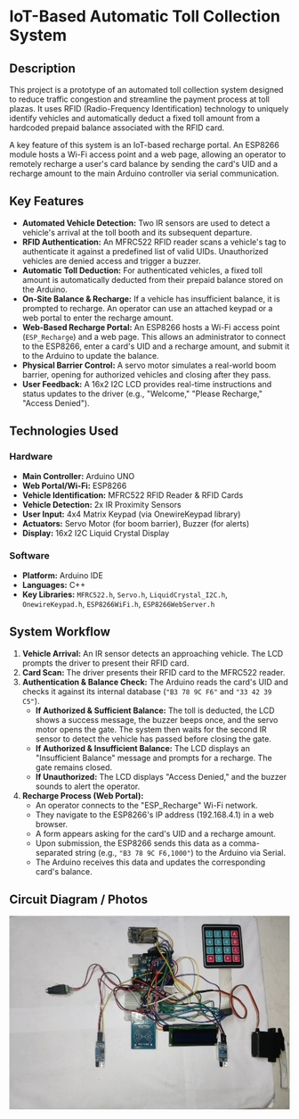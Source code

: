 # IoT-Based Automatic Toll Collection System

## Description
This project is a prototype of an automated toll collection system designed to reduce traffic congestion and streamline the payment process at toll plazas. It uses RFID (Radio-Frequency Identification) technology to uniquely identify vehicles and automatically deduct a fixed toll amount from a hardcoded prepaid balance associated with the RFID card.

A key feature of this system is an IoT-based recharge portal. An ESP8266 module hosts a Wi-Fi access point and a web page, allowing an operator to remotely recharge a user's card balance by sending the card's UID and a recharge amount to the main Arduino controller via serial communication.


## Key Features
* **Automated Vehicle Detection:** Two IR sensors are used to detect a vehicle's arrival at the toll booth and its subsequent departure.
* **RFID Authentication:** An MFRC522 RFID reader scans a vehicle's tag to authenticate it against a predefined list of valid UIDs. Unauthorized vehicles are denied access and trigger a buzzer.
* **Automatic Toll Deduction:** For authenticated vehicles, a fixed toll amount is automatically deducted from their prepaid balance stored on the Arduino.
* **On-Site Balance & Recharge:** If a vehicle has insufficient balance, it is prompted to recharge. An operator can use an attached keypad or a web portal to enter the recharge amount.
* **Web-Based Recharge Portal:** An ESP8266 hosts a Wi-Fi access point (`ESP_Recharge`) and a web page. This allows an administrator to connect to the ESP8266, enter a card's UID and a recharge amount, and submit it to the Arduino to update the balance.
* **Physical Barrier Control:** A servo motor simulates a real-world boom barrier, opening for authorized vehicles and closing after they pass.
* **User Feedback:** A 16x2 I2C LCD provides real-time instructions and status updates to the driver (e.g., "Welcome," "Please Recharge," "Access Denied").

## Technologies Used
### Hardware
* **Main Controller:** Arduino UNO
* **Web Portal/Wi-Fi:** ESP8266
* **Vehicle Identification:** MFRC522 RFID Reader & RFID Cards
* **Vehicle Detection:** 2x IR Proximity Sensors
* **User Input:** 4x4 Matrix Keypad (via OnewireKeypad library)
* **Actuators:** Servo Motor (for boom barrier), Buzzer (for alerts)
* **Display:** 16x2 I2C Liquid Crystal Display

### Software
* **Platform:** Arduino IDE
* **Languages:** C++
* **Key Libraries:** `MFRC522.h`, `Servo.h`, `LiquidCrystal_I2C.h`, `OnewireKeypad.h`, `ESP8266WiFi.h`, `ESP8266WebServer.h`

## System Workflow
1.  **Vehicle Arrival:** An IR sensor detects an approaching vehicle. The LCD prompts the driver to present their RFID card.
2.  **Card Scan:** The driver presents their RFID card to the MFRC522 reader.
3.  **Authentication & Balance Check:** The Arduino reads the card's UID and checks it against its internal database (`"B3 78 9C F6"` and `"33 42 39 C5"`).
    * **If Authorized & Sufficient Balance:** The toll is deducted, the LCD shows a success message, the buzzer beeps once, and the servo motor opens the gate. The system then waits for the second IR sensor to detect the vehicle has passed before closing the gate.
    * **If Authorized & Insufficient Balance:** The LCD displays an "Insufficient Balance" message and prompts for a recharge. The gate remains closed.
    * **If Unauthorized:** The LCD displays "Access Denied," and the buzzer sounds to alert the operator.
4.  **Recharge Process (Web Portal):**
    * An operator connects to the "ESP_Recharge" Wi-Fi network.
    * They navigate to the ESP8266's IP address (192.168.4.1) in a web browser.
    * A form appears asking for the card's UID and a recharge amount.
    * Upon submission, the ESP8266 sends this data as a comma-separated string (e.g., `"B3 78 9C F6,1000"`) to the Arduino via Serial.
    * The Arduino receives this data and updates the corresponding card's balance.

## Circuit Diagram / Photos


![Photo of the project setup](hardware.jpg)
